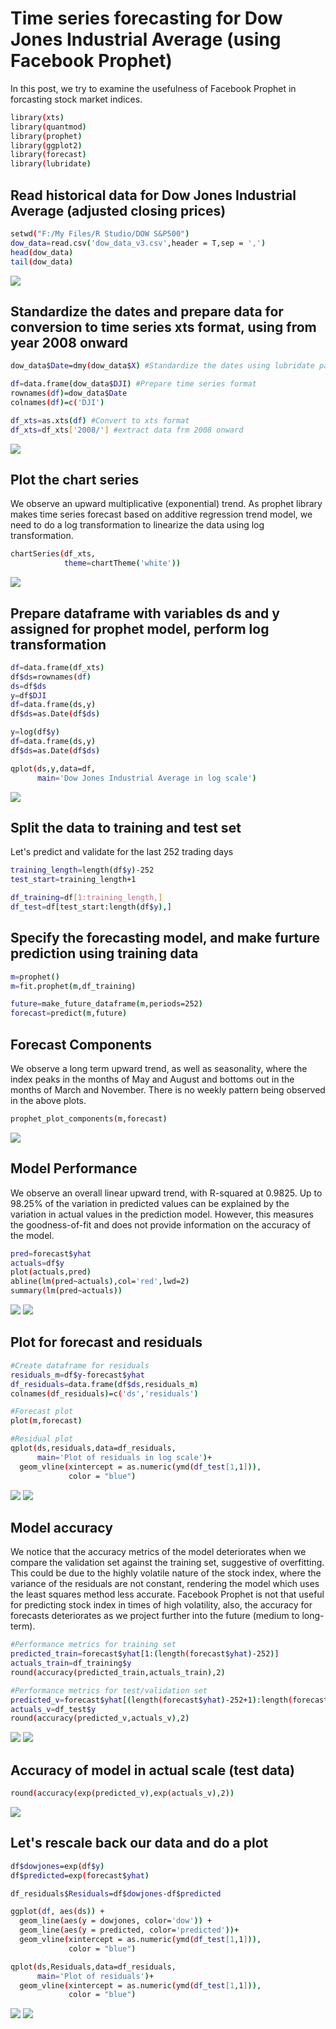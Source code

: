 # Time series forecasting for Dow Jones Industrial Average (using Facebook Prophet)
In this post, we try to examine the usefulness of Facebook Prophet in forcasting stock market indices.
```bash
library(xts)
library(quantmod)
library(prophet)
library(ggplot2)
library(forecast)
library(lubridate) 
```

## Read historical data for Dow Jones Industrial Average (adjusted closing prices)
```bash
setwd("F:/My Files/R Studio/DOW S&P500")
dow_data=read.csv('dow_data_v3.csv',header = T,sep = ',')
head(dow_data)
tail(dow_data) 
```
![](https://github.com/Royston-Soh/dow-facebook-prophet/blob/main/pic/1%20head_tail.jpg)

## Standardize the dates and prepare data for conversion to time series xts format, using from year 2008 onward
```bash
dow_data$Date=dmy(dow_data$X) #Standardize the dates using lubridate package

df=data.frame(dow_data$DJI) #Prepare time series format
rownames(df)=dow_data$Date
colnames(df)=c('DJI')

df_xts=as.xts(df) #Convert to xts format
df_xts=df_xts['2008/'] #extract data frm 2008 onward
```
![](https://github.com/Royston-Soh/dow-facebook-prophet/blob/main/pic/2%20time%20series.jpg)

## Plot the chart series
We observe an upward multiplicative (exponential) trend. As prophet library makes time series forecast based on additive regression trend model, we need to do a log transformation to linearize the data using log transformation.
```bash
chartSeries(df_xts,
            theme=chartTheme('white')) 
```
![](https://github.com/Royston-Soh/dow-facebook-prophet/blob/main/pic/3%20dow%20plot.jpg)
         
## Prepare dataframe with variables ds and y assigned for prophet model, perform log transformation
```bash
df=data.frame(df_xts)
df$ds=rownames(df)
ds=df$ds
y=df$DJI
df=data.frame(ds,y)
df$ds=as.Date(df$ds)

y=log(df$y)
df=data.frame(ds,y)
df$ds=as.Date(df$ds)

qplot(ds,y,data=df,
      main='Dow Jones Industrial Average in log scale')
```
![](https://github.com/Royston-Soh/dow-facebook-prophet/blob/main/pic/4%20plot%20log%20scale.jpg)

## Split the data to training and test set
Let's predict and validate for the last 252 trading days

```bash
training_length=length(df$y)-252
test_start=training_length+1

df_training=df[1:training_length,]
df_test=df[test_start:length(df$y),] 
```

## Specify the forecasting model, and make furture prediction using training data
```bash
m=prophet()
m=fit.prophet(m,df_training) 

future=make_future_dataframe(m,periods=252)
forecast=predict(m,future)
```

## Forecast Components
We observe a long term upward trend, as well as seasonality, where the index peaks in the months of May and August and bottoms out in the months of March and November. There is no weekly pattern being observed in the above plots.
```bash
prophet_plot_components(m,forecast) 
```
![](https://github.com/Royston-Soh/dow-facebook-prophet/blob/main/pic/5%20plot%202%20components.jpg)

## Model Performance
We observe an overall linear upward trend, with R-squared at 0.9825. Up to 98.25% of the variation in predicted values can be explained by the variation in actual values in the prediction model. However, this measures the goodness-of-fit and does not provide information on the accuracy of the model.

```bash
pred=forecast$yhat
actuals=df$y
plot(actuals,pred) 
abline(lm(pred~actuals),col='red',lwd=2)
summary(lm(pred~actuals))
```
![](https://github.com/Royston-Soh/dow-facebook-prophet/blob/main/pic/6%20Least%20sq%20plot.jpg)
![](https://github.com/Royston-Soh/dow-facebook-prophet/blob/main/pic/7%20R%20squared_.jpg)

## Plot for forecast and residuals
```bash
#Create dataframe for residuals
residuals_m=df$y-forecast$yhat
df_residuals=data.frame(df$ds,residuals_m)
colnames(df_residuals)=c('ds','residuals') 

#Forecast plot
plot(m,forecast)

#Residual plot
qplot(ds,residuals,data=df_residuals,
      main='Plot of residuals in log scale')+
  geom_vline(xintercept = as.numeric(ymd(df_test[1,1])), 
             color = "blue") 
```
![](https://github.com/Royston-Soh/dow-facebook-prophet/blob/main/pic/8%20plot%20predictions.jpg)
![](https://github.com/Royston-Soh/dow-facebook-prophet/blob/main/pic/9%20plot%20residuals.jpg)

## Model accuracy
We notice that the accuracy metrics of the model deteriorates when we compare the validation set against the training set, suggestive of overfitting. This could be due to the highly volatile nature of the stock index, where the variance of the residuals are not constant, rendering the model which uses the least squares method less accurate. Facebook Prophet is not that useful for predicting stock index in times of high volatility, also, the accuracy for forecasts deteriorates as we project further into the future (medium to long-term).
```bash
#Performance metrics for training set
predicted_train=forecast$yhat[1:(length(forecast$yhat)-252)]
actuals_train=df_training$y
round(accuracy(predicted_train,actuals_train),2)

#Performance metrics for test/validation set
predicted_v=forecast$yhat[(length(forecast$yhat)-252+1):length(forecast$yhat)]
actuals_v=df_test$y
round(accuracy(predicted_v,actuals_v),2) 
```
![](https://github.com/Royston-Soh/dow-facebook-prophet/blob/main/pic/10%20accuracy_training.jpg)
![](https://github.com/Royston-Soh/dow-facebook-prophet/blob/main/pic/11%20Accuracy_test.jpg)

## Accuracy of model in actual scale (test data)
```bash
round(accuracy(exp(predicted_v),exp(actuals_v),2))
```
![](https://github.com/Royston-Soh/dow-facebook-prophet/blob/main/pic/12%20Accuracy_test_actual%20scale.jpg)

## Let's rescale back our data and do a plot
```bash
df$dowjones=exp(df$y)
df$predicted=exp(forecast$yhat)

df_residuals$Residuals=df$dowjones-df$predicted

ggplot(df, aes(ds)) + 
  geom_line(aes(y = dowjones, color='dow')) + 
  geom_line(aes(y = predicted, color='predicted'))+
  geom_vline(xintercept = as.numeric(ymd(df_test[1,1])), 
             color = "blue")

qplot(ds,Residuals,data=df_residuals,
      main='Plot of residuals')+
  geom_vline(xintercept = as.numeric(ymd(df_test[1,1])), 
             color = "blue")
```
![](https://github.com/Royston-Soh/dow-facebook-prophet/blob/main/pic/13%20plot%20actual%20scale.jpg)
![](https://github.com/Royston-Soh/dow-facebook-prophet/blob/main/pic/14%20plot%20actual%20residuals.jpg)



